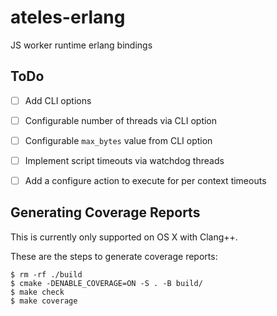 # ateles-erlang
 JS worker runtime erlang bindings


## ToDo

- [ ] Add CLI options
- [ ] Configurable number of threads via CLI option
- [ ] Configurable `max_bytes` value from CLI option
- [ ] Implement script timeouts via watchdog threads
- [ ] Add a configure action to execute for per context timeouts


## Generating Coverage Reports

This is currently only supported on OS X with Clang++.

These are the steps to generate coverage reports:

    $ rm -rf ./build
    $ cmake -DENABLE_COVERAGE=ON -S . -B build/
    $ make check
    $ make coverage
